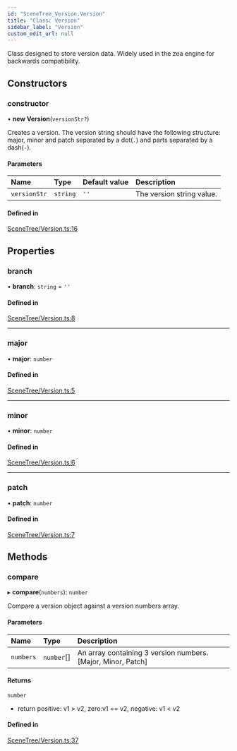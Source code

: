 ```yaml
---
id: "SceneTree_Version.Version"
title: "Class: Version"
sidebar_label: "Version"
custom_edit_url: null
---
```




Class designed to store version data. Widely used in the zea engine for backwards compatibility.

## Constructors

### constructor

• **new Version**(`versionStr?`)

Creates a version.
The version string should have the following structure:
major, minor and patch separated by a dot(`.`) and parts separated by a dash(`-`).

#### Parameters

| Name | Type | Default value | Description |
| :------ | :------ | :------ | :------ |
| `versionStr` | `string` | `''` | The version string value. |

#### Defined in

[SceneTree/Version.ts:16](https://github.com/ZeaInc/zea-engine/blob/cc691d16b/src/SceneTree/Version.ts#L16)

## Properties

### branch

• **branch**: `string` = `''`

#### Defined in

[SceneTree/Version.ts:8](https://github.com/ZeaInc/zea-engine/blob/cc691d16b/src/SceneTree/Version.ts#L8)

___

### major

• **major**: `number`

#### Defined in

[SceneTree/Version.ts:5](https://github.com/ZeaInc/zea-engine/blob/cc691d16b/src/SceneTree/Version.ts#L5)

___

### minor

• **minor**: `number`

#### Defined in

[SceneTree/Version.ts:6](https://github.com/ZeaInc/zea-engine/blob/cc691d16b/src/SceneTree/Version.ts#L6)

___

### patch

• **patch**: `number`

#### Defined in

[SceneTree/Version.ts:7](https://github.com/ZeaInc/zea-engine/blob/cc691d16b/src/SceneTree/Version.ts#L7)

## Methods

### compare

▸ **compare**(`numbers`): `number`

Compare a version object against a version numbers array.

#### Parameters

| Name | Type | Description |
| :------ | :------ | :------ |
| `numbers` | `number`[] | An array containing 3 version numbers. [Major, Minor, Patch] |

#### Returns

`number`

- return positive: v1 > v2, zero:v1 == v2, negative: v1 < v2

#### Defined in

[SceneTree/Version.ts:37](https://github.com/ZeaInc/zea-engine/blob/cc691d16b/src/SceneTree/Version.ts#L37)

